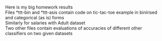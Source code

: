 Here is my big homework results\
Files *ttt-bin and *ttt-asis contain code on tic-tac-toe example in binirised and categorical (as is) forms\
Similarly for salaries with Adult dataset\
Two other files contain evaluations of accuracies of different other classifiers on two given datasets
